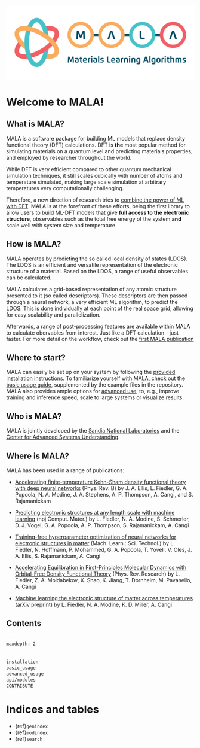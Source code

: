 ![image](./img/logos/mala_horizontal.png)

# Welcome to MALA!

## What is MALA?

MALA is a software package for building ML models that replace
density functional theory (DFT) calculations. DFT is **the** most
popular method for simulating materials on a quantum level and predicting 
materials properties, and employed by researcher throughout the world. 

While DFT is very efficient compared to other quantum mechanical simulation
techniques, it still scales cubically with number of atoms and temperature 
simulated, making large scale simulation at arbitrary temperatures very 
computationally challenging. 

Therefore, a new direction of research tries to [combine the power of ML with DFT](https://journals.aps.org/prmaterials/abstract/10.1103/PhysRevMaterials.6.040301).
MALA is at the forefront of these efforts, being the first library to allow 
users to build ML-DFT models that give **full access to the electronic structure**,
observables such as the total free energy of the system **and** scale well with
system size and temperature.

## How is MALA? 

MALA operates by predicting the so called local density of states (LDOS). 
The LDOS is an efficient and versatile representation of the electronic 
structure of a material. Based on the LDOS, a range of useful observables can
be calculated. 

MALA calculates a grid-based representation of any atomic structure presented 
to it (so called descriptors). These descriptors are then passed through a 
neural network, a very efficient ML algorithm, to predict the LDOS. This is 
done individually at each point of the real space grid, allowing for easy 
scalability and parallelization. 

Afterwards, a range of post-processing features are available within MALA to
calculate obervables from interest. Just like a DFT calculation - just faster.
For more detail on the workflow, check out the [first MALA publication](https://www.doi.org/10.1103/PhysRevB.104.035120)


## Where to start?

MALA can easily be set up on your system by following the [provided installation instructions.](./installation.rst)
To familiarize yourself with MALA, check out the [basic usage guide](./basic_usage.rst),
supplemented by the example files in the repository. 
MALA also provides ample options for [advanced use](./advanced_usage.rst), to, e.g., improve training
and inference speed, scale to large systems or visualize results. 


## Who is MALA?

MALA is jointly developed by the [Sandia National Laboratories](https://www.sandia.gov/)
and the [Center for Advanced Systems Understanding](https://www.casus.science/).

## Where is MALA? 

MALA has been used in a range of publications:

- [Accelerating finite-temperature Kohn-Sham density functional theory with deep neural networks](https://www.doi.org/10.1103/PhysRevB.104.035120) (Phys. Rev. B)
  by J. A. Ellis, L. Fiedler, G. A. Popoola, N. A. Modine, J. A. Stephens, A. P. Thompson, A. Cangi, and S. Rajamanickam

- [Predicting electronic structures at any length scale with machine learning](https://doi.org/10.1038/s41524-023-01070-z) (npj Comput. Mater.)
  by L. Fiedler, N. A. Modine, S. Schmerler, D. J. Vogel, G. A. Popoola, A. P. Thompson, S. Rajamanickam, A. Cangi

- [Training-free hyperparameter optimization of neural networks for electronic structures in matter](https://doi.org/10.1088/2632-2153/ac9956) (Mach. Learn.: Sci. Technol.)
  by L. Fiedler, N. Hoffmann, P. Mohammed, G. A. Popoola, T. Yovell, V. Oles, J. A. Ellis, S. Rajamanickam, A. Cangi

- [Accelerating Equilibration in First-Principles Molecular Dynamics with Orbital-Free Density Functional Theory](https://doi.org/10.1103/PhysRevResearch.4.043033) (Phys. Rev. Research)
  by L. Fiedler, Z. A. Moldabekov, X. Shao, K. Jiang, T. Dornheim, M. Pavanello, A. Cangi

- [Machine learning the electronic structure of matter across temperatures](https://doi.org/10.48550/arXiv.2306.06032) (arXiv preprint)
  by L. Fiedler, N. A. Modine, K. D. Miller, A. Cangi





## Contents

```{toctree}
---
maxdepth: 2
---

installation
basic_usage
advanced_usage
api/modules
CONTRIBUTE
```

# Indices and tables

* {ref}`genindex`
* {ref}`modindex`
* {ref}`search`
